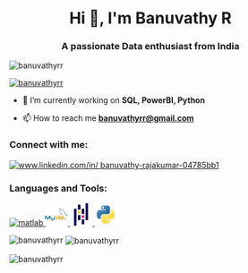 <h1 align="center">Hi 👋, I'm Banuvathy R</h1>
<h3 align="center">A passionate Data enthusiast from India</h3>

<p align="left"> <img src="https://komarev.com/ghpvc/?username=banuvathyrr&label=Profile%20views&color=0e75b6&style=flat" alt="banuvathyrr" /> </p>

<p align="left"> <a href="https://github.com/ryo-ma/github-profile-trophy"><img src="https://github-profile-trophy.vercel.app/?username=banuvathyrr" alt="banuvathyrr" /></a> </p>

- 🔭 I’m currently working on **SQL, PowerBI, Python**

- 📫 How to reach me **banuvathyrr@gmail.com**

<h3 align="left">Connect with me:</h3>
<p align="left">
<a href="https://linkedin.com/in/www.linkedin.com/in/ banuvathy-rajakumar-04785bb1" target="blank"><img align="center" src="https://raw.githubusercontent.com/rahuldkjain/github-profile-readme-generator/master/src/images/icons/Social/linked-in-alt.svg" alt="www.linkedin.com/in/ banuvathy-rajakumar-04785bb1" height="30" width="40" /></a>
</p>

<h3 align="left">Languages and Tools:</h3>
<p align="left"> <a href="https://www.mathworks.com/" target="_blank" rel="noreferrer"> <img src="https://upload.wikimedia.org/wikipedia/commons/2/21/Matlab_Logo.png" alt="matlab" width="40" height="40"/> </a> <a href="https://www.mysql.com/" target="_blank" rel="noreferrer"> <img src="https://raw.githubusercontent.com/devicons/devicon/master/icons/mysql/mysql-original-wordmark.svg" alt="mysql" width="40" height="40"/> </a> <a href="https://pandas.pydata.org/" target="_blank" rel="noreferrer"> <img src="https://raw.githubusercontent.com/devicons/devicon/2ae2a900d2f041da66e950e4d48052658d850630/icons/pandas/pandas-original.svg" alt="pandas" width="40" height="40"/> </a> <a href="https://www.python.org" target="_blank" rel="noreferrer"> <img src="https://raw.githubusercontent.com/devicons/devicon/master/icons/python/python-original.svg" alt="python" width="40" height="40"/> </a> </p>

<p><img align="left" src="https://github-readme-stats.vercel.app/api/top-langs?username=banuvathyrr&show_icons=true&locale=en&layout=compact" alt="banuvathyrr" /></p>

<p>&nbsp;<img align="center" src="https://github-readme-stats.vercel.app/api?username=banuvathyrr&show_icons=true&locale=en" alt="banuvathyrr" /></p>

<p><img align="center" src="https://github-readme-streak-stats.herokuapp.com/?user=banuvathyrr&" alt="banuvathyrr" /></p>
